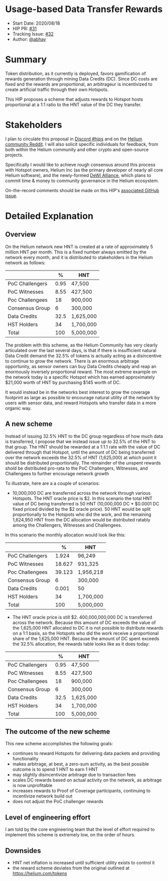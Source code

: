 
# Usage-based Data Transfer Rewards

- Start Date: 2020/08/18 
- HIP PR: [#31](https://github.com/helium/HIP/pull/31)
- Tracking Issue: [#32](https://github.com/helium/HIP/issues/32)
- Author: [@abhay](https://github.com/abhay)


# Summary
[summary]: #summary

Token distribution, as it currently is deployed, favors gamification of rewards generation through mining Data Credits (DC). Since DC costs are fixed and the rewards are proportional, an arbitrageur is incentivized to create artificial traffic through their own Hotspots.

This HIP proposes a scheme that adjusts rewards to Hotspot hosts proportional at a 1:1 ratio to the HNT value of the DC they transfer.

# Stakeholders
[stakeholders]: #stakeholders

I plan to circulate this proposal in [Discord #hips](https://discord.gg/helium) and on the [Helium community Reddit](https://reddit.com/r/heliumnetwork). I will also solicit specific individuals for feedback, from both within the Helium community and other crypto and open-source projects. 

Specifically I would like to achieve rough consensus around this process with Hotspot owners, Helium Inc (as the primary developer of nearly all core Helium software), and the newly-formed [DeWi Alliance](https://dewi.org), which plans to commit time & money to community governance in the Helium ecosystem.

On-the-record comments should be made on this HIP's [associated GitHub issue](https://github.com/helium/HIP/issues/32).

# Detailed Explanation
[detailed-explanation]: #detailed-explanation

## Overview

On the Helium network new HNT is created at a rate of approximately 5 million HNT per month. This is a fixed number always emitted by the network every month, and it is distributed to stakeholders in the Helium network as follows:

|                 | %     | HNT      |
|-----------------|-------|----------|
| PoC Challengers | 0.95  | 47,500   |
| PoC Witnesses   | 8.55  | 427,500  |
| Poc Challengees | 18    | 900,000  |
| Consensus Group | 6     | 300,000  |
| Data Credits    | 32.5  | 1,625,000|
| HST Holders     | 34    | 1,700,000|
| Total           | 100   | 5,000,000|

The problem with this scheme, as the Helium Community has very clearly articulated over the last several days, is that if there is insufficient natural Data Credit demand the 32.5% of tokens is actually acting as a disincentive to continue to grow the network. There is an enormous arbitrage opportunity, as sensor owners can buy Data Credits cheaply and reap an enormously inversely proportional reward. The most extreme example on the network today is a specific Hotspot which has earned approximately $21,000 worth of HNT by purchasing $145 worth of DC.

It would instead be in the networks best interest to grow the coverage footprint as large as possible to encourage natural utility of the network by users with sensor data, and reward Hotspots who transfer data in a more organic way.

## A new scheme

Instead of issuing 32.5% HNT to the DC group regardless of how much data is transferred, I propose that we instead issue *up to* 32.5% of the HNT to that group. The HNT should be rewarded at a 1:1.1 rate with the value of DC delivered through that Hotspot, until the amount of DC being transferred over the network exceeds the 32.5% of HNT (1,625,000) at which point it should be distributed proportionally. The remainder of the unspent rewards shold be distributed pro-rata to the PoC Challengers, Witnesses, and Challengees to further encourage network growth

To illustrate, here are a a couple of scenarios:

* 10,000,000 DC are transferred across the network through various Hotspots. The HNT oracle price is $2. In this scenario the total HNT value of DC being transferred is 50 HNT (10,000,000 DC * $0.0001 DC fixed priced divided by the $2 oracle price). 50 HNT would be split proportionally to the Hotspots who did the work, and the remaining 1,624,950 HNT from the DC allocation would be distributed ratably among the Challengers, Witnesses and Challengees.

In this scenario the monthly allocation would look like this:

|                 | %     | HNT      |
|-----------------|-------|----------|
| PoC Challengers | 1.924 | 96,249   |
| PoC Witnesses   | 18.627| 931,325  |
| Poc Challengees | 39.123| 1,956,218|
| Consensus Group | 6     | 300,000  |
| Data Credits    | 0.001 | 50       |
| HST Holders     | 34    | 1,700,000|
| Total           | 100   | 5,000,000|

* The HNT oracle price is still $2. 400,000,000,000 DC is transferred across the network. Because this amount of DC exceeds the value of the 1,625,000 HNT allocated to DC it is not possible to distribute rewards on a 1:1 basis, so the Hotspots who did the work receive a proportional share of the 1,625,000 HNT. Because the amount of DC spent exceeds the 32.5% allocation, the rewards table looks like as it does today:

|                 | %     | HNT      |
|-----------------|-------|----------|
| PoC Challengers | 0.95  | 47,500   |
| PoC Witnesses   | 8.55  | 427,500  |
| Poc Challengees | 18    | 900,000  |
| Consensus Group | 6     | 300,000  |
| Data Credits    | 32.5  | 1,625,000|
| HST Holders     | 34    | 1,700,000|
| Total           | 100   | 5,000,000|

## The outcome of the new scheme

This new scheme accomplishes the following goals:

* continues to reward Hotspots for delivering data packets and providing functionality
* makes arbitrage, at best, a zero-sum activity, as the best possible outcome is to spend 1 HNT to earn 1 HNT
* may slightly disincentivize arbitrage due to transaction fees
* scales DC rewards based on actual activity on the network, as arbitrage is now unprofitable
* increases rewards to Proof of Coverage participants, continuing to incentivize network build out
* does not adjust the PoC challenger rewards

## Level of engineering effort

I am told by the core engineering team that the level of effort required to implement this scheme is extremely low, on the order of hours.

## Downsides

* HNT net inflation is increased until sufficient utility exists to control it
* the reward scheme deviates from the original outlined at https://helium.com/tokens

